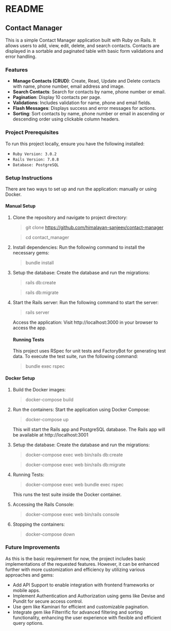 # README
## Contact Manager
This is a simple Contact Manager application built with Ruby on Rails. It allows users to add, view, edit, delete, and search contacts. Contacts are displayed in a sortable and paginated table with basic form validations and error handling.

### Features
* **Manage Contacts (CRUD)**: Create, Read, Update and Delete contacts with name, phone number, email address and image.
* **Search Contacts**: Search for contacts by name, phone number or email.
* **Pagination**: Display 10 contacts per page.
* **Validations**: Includes validation for name, phone and email fields.
* **Flash Messages**: Displays success and error messages for actions.
* **Sorting**: Sort contacts by name, phone number or email in ascending or descending order using clickable column headers.

### Project Prerequisites
To run this project locally, ensure you have the following installed:

* ```Ruby Version: 3.0.2```
* ```Rails Version: 7.0.8```
* ```Database: PostgreSQL```

### Setup Instructions
There are two ways to set up and run the application: manually or using Docker.

#### Manual Setup
1. Clone the repository and navigate to project directory:

    > git clone https://github.com/himalayan-sanjeev/contact-manager

    > cd contact_manager

2. Install dependencies: Run the following command to install the necessary gems:

    > bundle install

3. Setup the database: Create the database and run the migrations:
    > rails db:create
    
    > rails db:migrate

4. Start the Rails server: Run the following command to start the server:
    > rails server

    Access the application: Visit http://localhost:3000 in your browser to access the app.

    #### Running Tests
    This project uses RSpec for unit tests and FactoryBot for generating test data. To execute the test suite, run the following command:

      > bundle exec rspec

#### Docker Setup
1. Build the Docker images:

    > docker-compose build

2. Run the containers:
    Start the application using Docker Compose:

    > docker-compose up

    This will start the Rails app and PostgreSQL database. The Rails app will be available at http://localhost:3001

3. Setup the database: Create the database and run the migrations:
    > docker-compose exec web bin/rails db:create
    
    > docker-compose exec web bin/rails db:migrate

4. Running Tests:
    > docker-compose exec web bundle exec rspec

    This runs the test suite inside the Docker container.
    
5. Accessing the Rails Console:
   > docker-compose exec web bin/rails console

6. Stopping the containers:
   > docker-compose down

### Future Improvements
As this is the basic requirement for now, the project includes basic implementations of the requested features. However, it can be enhanced further with more customization and efficiency by utilizing various approaches and gems:
* Add API Support to enable integration with frontend frameworks or mobile apps.
* Implement Authentication and Authorization using gems like Devise and Pundit for secure access control.
* Use gem like Kaminari for efficient and customizable pagination.
* Integrate gem like Filterrific for advanced filtering and sorting functionality, enhancing the user experience with flexible and efficient query options.

